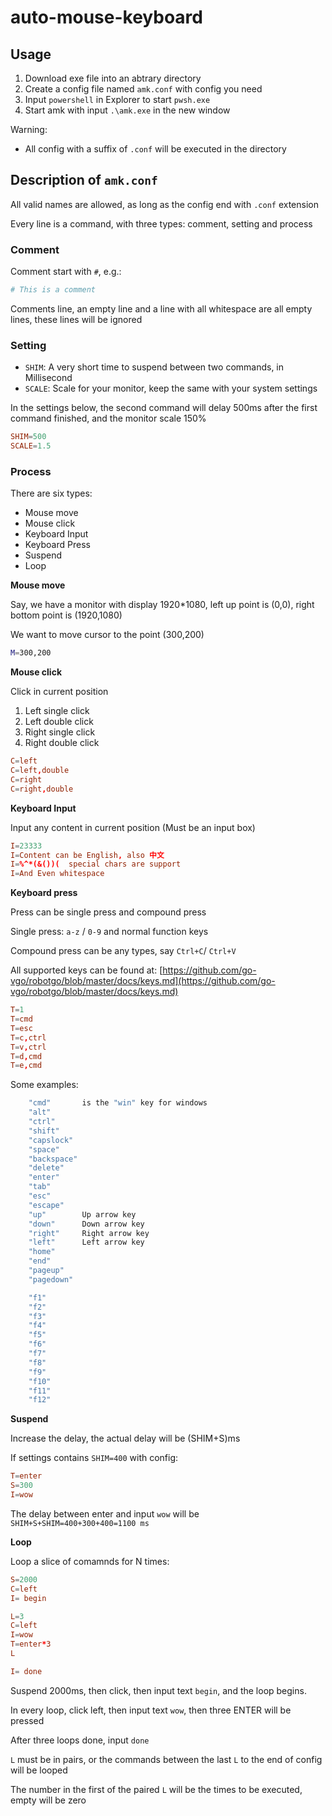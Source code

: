 # auto-mouse-keyboard

## Usage

1. Download exe file into an abtrary directory
2. Create a config file named `amk.conf` with config you need
3. Input `powershell` in Explorer to start `pwsh.exe`
4. Start amk with input `.\amk.exe` in the new window

Warning:

- All config with a suffix of `.conf` will be executed in the directory

## Description of `amk.conf`

All valid names are allowed, as long as the config end with `.conf` extension

Every line is a command, with three types: comment, setting and process

### Comment

Comment start with `#`, e.g.:

```bash
# This is a comment
```

Comments line, an empty line and a line with all whitespace are all empty lines, these lines will be ignored

### Setting

- `SHIM`: A very short time to suspend between two commands, in Millisecond
- `SCALE`: Scale for your monitor, keep the same with your system settings

In the settings below, the second command will delay 500ms after the first command finished, and the monitor scale 150%

```conf
SHIM=500
SCALE=1.5
```

### Process

There are six types:

- Mouse move
- Mouse click
- Keyboard Input
- Keyboard Press
- Suspend
- Loop

**Mouse move**

Say, we have a monitor with display 1920\*1080, left up point is (0,0), right bottom point is (1920,1080)

We want to move cursor to the point (300,200)

```bash
M=300,200
```

**Mouse click**

Click in current position

1. Left single click
2. Left double click
3. Right single click
4. Right double click

```conf
C=left
C=left,double
C=right
C=right,double
```

**Keyboard Input**

Input any content in current position (Must be an input box)

```conf
I=23333
I=Content can be English, also 中文
I=%^*(&())(  special chars are support
I=And Even whitespace
```

**Keyboard press**

Press can be single press and compound press

Single press: `a-z` / `0-9` and normal function keys

Compound press can be any types, say `Ctrl+C`/ `Ctrl+V`

All supported keys can be found at: [https://github.com/go-vgo/robotgo/blob/master/docs/keys.md](https://github.com/go-vgo/robotgo/blob/master/docs/keys.md)

```conf
T=1
T=cmd
T=esc
T=c,ctrl
T=v,ctrl
T=d,cmd
T=e,cmd
```

Some examples:

```bash
	"cmd"		is the "win" key for windows
	"alt"
	"ctrl"
	"shift"
	"capslock"
	"space"
	"backspace"
	"delete"
	"enter"
	"tab"
	"esc"
	"escape"
	"up"		Up arrow key
	"down"		Down arrow key
	"right"		Right arrow key
	"left"		Left arrow key
	"home"
	"end"
	"pageup"
	"pagedown"

	"f1"
	"f2"
	"f3"
	"f4"
	"f5"
	"f6"
	"f7"
	"f8"
	"f9"
	"f10"
	"f11"
	"f12"
```

**Suspend**

Increase the delay, the actual delay will be (SHIM+S)ms

If settings contains `SHIM=400` with config:

```conf
T=enter
S=300
I=wow
```

The delay between enter and input `wow` will be `SHIM+S+SHIM=400+300+400=1100 ms`

**Loop**

Loop a slice of comamnds for N times:

```conf
S=2000
C=left
I= begin

L=3
C=left
I=wow
T=enter*3
L

I= done
```

Suspend 2000ms, then click, then input text `begin`, and the loop begins.

In every loop, click left, then input text `wow`, then three ENTER will be pressed

After three loops done, input `done`

`L` must be in pairs, or the commands between the last `L` to the end of config will be looped

The number in the first of the paired `L` will be the times to be executed, empty will be zero
